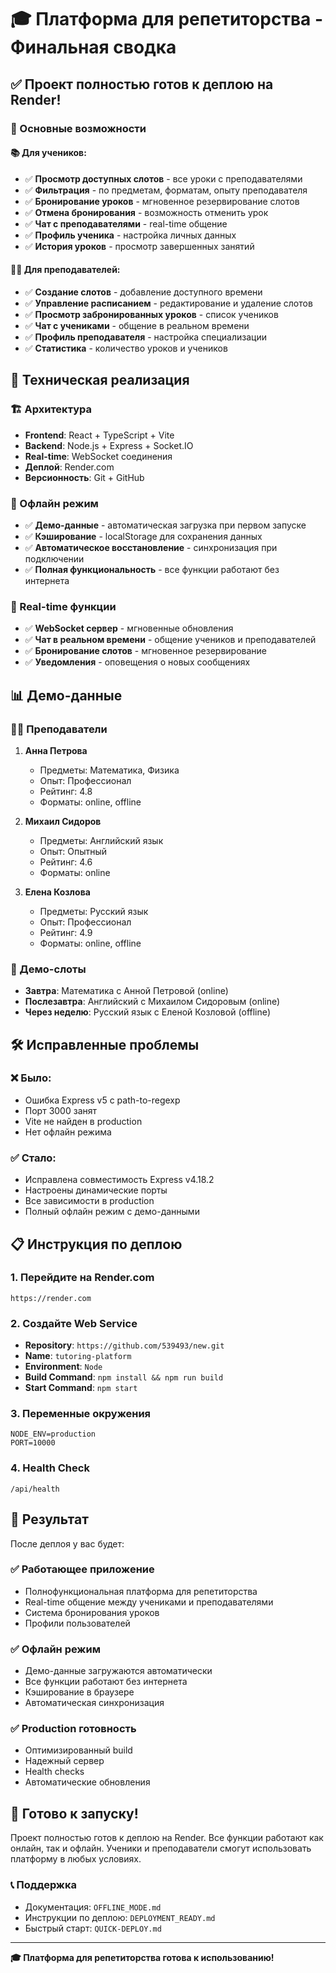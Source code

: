 # 🎓 Платформа для репетиторства - Финальная сводка

## ✅ Проект полностью готов к деплою на Render!

### 🚀 Основные возможности

#### 📚 Для учеников:
- ✅ **Просмотр доступных слотов** - все уроки с преподавателями
- ✅ **Фильтрация** - по предметам, форматам, опыту преподавателя
- ✅ **Бронирование уроков** - мгновенное резервирование слотов
- ✅ **Отмена бронирования** - возможность отменить урок
- ✅ **Чат с преподавателями** - real-time общение
- ✅ **Профиль ученика** - настройка личных данных
- ✅ **История уроков** - просмотр завершенных занятий

#### 👨‍🏫 Для преподавателей:
- ✅ **Создание слотов** - добавление доступного времени
- ✅ **Управление расписанием** - редактирование и удаление слотов
- ✅ **Просмотр забронированных уроков** - список учеников
- ✅ **Чат с учениками** - общение в реальном времени
- ✅ **Профиль преподавателя** - настройка специализации
- ✅ **Статистика** - количество уроков и учеников

## 🔧 Техническая реализация

### 🏗 Архитектура
- **Frontend**: React + TypeScript + Vite
- **Backend**: Node.js + Express + Socket.IO
- **Real-time**: WebSocket соединения
- **Деплой**: Render.com
- **Версионность**: Git + GitHub

### 📱 Офлайн режим
- ✅ **Демо-данные** - автоматическая загрузка при первом запуске
- ✅ **Кэширование** - localStorage для сохранения данных
- ✅ **Автоматическое восстановление** - синхронизация при подключении
- ✅ **Полная функциональность** - все функции работают без интернета

### 🎯 Real-time функции
- ✅ **WebSocket сервер** - мгновенные обновления
- ✅ **Чат в реальном времени** - общение учеников и преподавателей
- ✅ **Бронирование слотов** - мгновенное резервирование
- ✅ **Уведомления** - оповещения о новых сообщениях

## 📊 Демо-данные

### 👨‍🏫 Преподаватели
1. **Анна Петрова**
   - Предметы: Математика, Физика
   - Опыт: Профессионал
   - Рейтинг: 4.8
   - Форматы: online, offline

2. **Михаил Сидоров**
   - Предметы: Английский язык
   - Опыт: Опытный
   - Рейтинг: 4.6
   - Форматы: online

3. **Елена Козлова**
   - Предметы: Русский язык
   - Опыт: Профессионал
   - Рейтинг: 4.9
   - Форматы: online, offline

### 📅 Демо-слоты
- **Завтра**: Математика с Анной Петровой (online)
- **Послезавтра**: Английский с Михаилом Сидоровым (online)
- **Через неделю**: Русский язык с Еленой Козловой (offline)

## 🛠 Исправленные проблемы

### ❌ Было:
- Ошибка Express v5 с path-to-regexp
- Порт 3000 занят
- Vite не найден в production
- Нет офлайн режима

### ✅ Стало:
- Исправлена совместимость Express v4.18.2
- Настроены динамические порты
- Все зависимости в production
- Полный офлайн режим с демо-данными

## 📋 Инструкция по деплою

### 1. Перейдите на Render.com
```
https://render.com
```

### 2. Создайте Web Service
- **Repository**: `https://github.com/539493/new.git`
- **Name**: `tutoring-platform`
- **Environment**: `Node`
- **Build Command**: `npm install && npm run build`
- **Start Command**: `npm start`

### 3. Переменные окружения
```
NODE_ENV=production
PORT=10000
```

### 4. Health Check
```
/api/health
```

## 🎯 Результат

После деплоя у вас будет:

### ✅ Работающее приложение
- Полнофункциональная платформа для репетиторства
- Real-time общение между учениками и преподавателями
- Система бронирования уроков
- Профили пользователей

### ✅ Офлайн режим
- Демо-данные загружаются автоматически
- Все функции работают без интернета
- Кэширование в браузере
- Автоматическая синхронизация

### ✅ Production готовность
- Оптимизированный build
- Надежный сервер
- Health checks
- Автоматические обновления

## 🚀 Готово к запуску!

Проект полностью готов к деплою на Render. Все функции работают как онлайн, так и офлайн. Ученики и преподаватели смогут использовать платформу в любых условиях.

### 📞 Поддержка
- Документация: `OFFLINE_MODE.md`
- Инструкции по деплою: `DEPLOYMENT_READY.md`
- Быстрый старт: `QUICK-DEPLOY.md`

---

**🎓 Платформа для репетиторства готова к использованию!** 